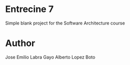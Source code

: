 Entrecine 7
===========

Simple blank project for the Software Architecture course

Author
======
Jose Emilio Labra Gayo
Alberto Lopez Boto